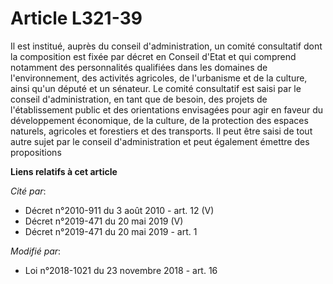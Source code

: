 # Article L321-39

Il est institué, auprès du conseil d'administration, un comité consultatif dont la composition est fixée par décret en
Conseil d'Etat et qui comprend notamment des personnalités qualifiées dans les domaines de l'environnement, des activités
agricoles, de l'urbanisme et de la culture, ainsi qu'un député et un sénateur. Le comité consultatif est saisi par le conseil
d'administration, en tant que de besoin, des projets de l'établissement public et des orientations envisagées pour agir en
faveur du développement économique, de la culture, de la protection des espaces naturels, agricoles et forestiers et des
transports. Il peut être saisi de tout autre sujet par le conseil d'administration et peut également émettre des propositions

**Liens relatifs à cet article**

_Cité par_:

  - Décret n°2010-911 du 3 août 2010 - art. 12 (V)
  - Décret n°2019-471 du 20 mai 2019 (V)
  - Décret n°2019-471 du 20 mai 2019 - art. 1

_Modifié par_:

  - Loi n°2018-1021 du 23 novembre 2018 - art. 16
